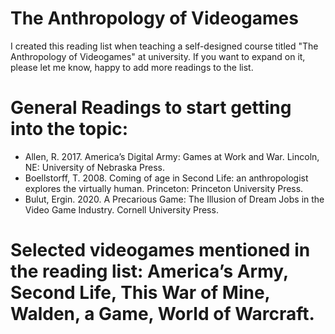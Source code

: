 # The Anthropology of Videogames
I created this reading list when teaching a self-designed course titled "The Anthropology of Videogames" at university. 
If you want to expand on it, please let me know, happy to add more readings to the list. 

# General Readings to start getting into the topic: 
- Allen, R. 2017. America’s Digital Army: Games at Work and War. Lincoln, NE: University of Nebraska Press. 
- Boellstorff, T. 2008. Coming of age in Second Life: an anthropologist explores the virtually human. Princeton: Princeton University Press.
- Bulut, Ergin. 2020. A Precarious Game: The Illusion of Dream Jobs in the Video Game Industry. Cornell University Press.

# Selected videogames mentioned in the reading list: America’s Army, Second Life, This War of Mine, Walden, a Game, World of Warcraft. 

